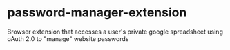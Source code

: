 password-manager-extension
==========================

Browser extension that accesses a user's private google spreadsheet using oAuth 2.0 to "manage" website passwords
